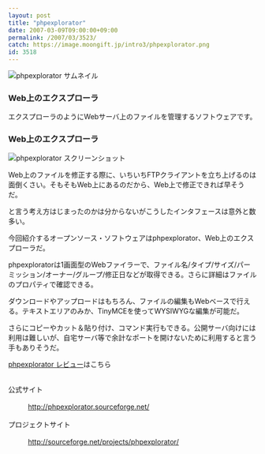 ```yaml
---
layout: post
title: "phpexplorator"
date: 2007-03-09T09:00:00+09:00
permalink: /2007/03/3523/
catch: https://image.moongift.jp/intro3/phpexplorator.png
id: 3518
---
```

 ![phpexplorator サムネイル](https://image.moongift.jp/intro3/phpexplorator.t.png "phpexplorator サムネイル")
  

### Web上のエクスプローラ
  
エクスプローラのようにWebサーバ上のファイルを管理するソフトウェアです。  
<!--more-->  

### Web上のエクスプローラ
  

![phpexplorator スクリーンショット](https://image.moongift.jp/intro3/phpexplorator.png "phpexplorator スクリーンショット")

  

Web上のファイルを修正する際に、いちいちFTPクライアントを立ち上げるのは面倒くさい。そもそもWeb上にあるのだから、Web上で修正できれば早そうだ。

  

と言う考え方はじまったのかは分からないがこうしたインタフェースは意外と数多い。

  

今回紹介するオープンソース・ソフトウェアはphpexplorator、Web上のエクスプローラだ。

  

phpexploratorは1画面型のWebファイラーで、ファイル名/タイプ/サイズ/パーミッション/オーナー/グループ/修正日などが取得できる。さらに詳細はファイルのプロパティで確認できる。

  

ダウンロードやアップロードはもちろん、ファイルの編集もWebベースで行える。テキストエリアのみか、TinyMCEを使ってWYSIWYGな編集が可能だ。

  

さらにコピーやカット＆貼り付け、コマンド実行もできる。公開サーバ向けには利用は難しいが、自宅サーバ等で余計なポートを開けないために利用すると言う手もありそうだ。

  

[phpexplorator レビュー](http://oss.moongift.jp/review/i-3532.html)はこちら

  
<dl>
<br><dt>公式サイト</dt>
<br><dd><a href="http://phpexplorator.sourceforge.net/" target="_blank">http://phpexplorator.sourceforge.net/</a></dd>
<br><dt>プロジェクトサイト</dt>
<br><dd><a href="http://sourceforge.net/projects/phpexplorator/" target="_blank">http://sourceforge.net/projects/phpexplorator/</a></dd>
<br>
</dl>